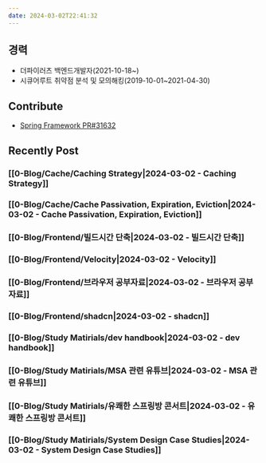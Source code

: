 ```yaml
---
date: 2024-03-02T22:41:32
---
```

## 경력
- 더파이러츠 백엔드개발자(2021-10-18~)
- 시큐어루트 취약점 분석 및 모의해킹(2019-10-01~2021-04-30)

## Contribute
- [Spring Framework PR#31632](https://github.com/spring-projects/spring-framework/pull/31632)

## Recently Post
### [[0-Blog/Cache/Caching Strategy|2024-03-02 - Caching Strategy]]
### [[0-Blog/Cache/Cache Passivation, Expiration, Eviction|2024-03-02 - Cache Passivation, Expiration, Eviction]]
### [[0-Blog/Frontend/빌드시간 단축|2024-03-02 - 빌드시간 단축]]
### [[0-Blog/Frontend/Velocity|2024-03-02 - Velocity]]
### [[0-Blog/Frontend/브라우저 공부자료|2024-03-02 - 브라우저 공부자료]]
### [[0-Blog/Frontend/shadcn|2024-03-02 - shadcn]]
### [[0-Blog/Study Matirials/dev handbook|2024-03-02 - dev handbook]]
### [[0-Blog/Study Matirials/MSA 관련 유튜브|2024-03-02 - MSA 관련 유튜브]]
### [[0-Blog/Study Matirials/유쾌한 스프링방 콘서트|2024-03-02 - 유쾌한 스프링방 콘서트]]
### [[0-Blog/Study Matirials/System Design Case Studies|2024-03-02 - System Design Case Studies]]